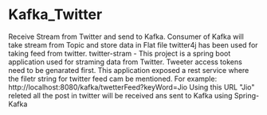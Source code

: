# Kafka_Twitter
Receive Stream from Twitter and send to Kafka. Consumer of Kafka will take stream from Topic and store data in Flat file
twitter4j has been used for taking feed from twitter.
twitter-stram - This project is a spring boot application used for straming data from Twitter.
Tweeter access tokens need to be genarated first. This application exposed a rest service where the filetr string for twitter feed cam be mentioned.
For example: http://localhost:8080/kafka/twetterFeed?keyWord=Jio
Using this URL "Jio" releted all the post in twitter will be received ans sent to Kafka using Spring-Kafka
